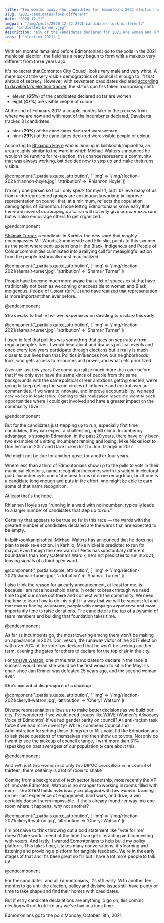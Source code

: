 ```yaml
---
title: "Ten months away, the candidates for Edmonton's 2021 election look very different"
slug: "2021-candidates-look-different"
date: "2020-12-22"
imgpath: "/img/posts/2020-12-22-2021-candidates-look-different/"
img: "candidates-banner.jpg"
description: "65% of the candidates declared for 2021 are women and 47% are BIPOC"
tags: [ "election-2021" ]
---
```


With ten months remaining before Edmontonians go to the polls in the 2021 municipal election, the 
field has already begun to form with a makeup very different from three years ago.

It's no secret that Edmonton City Council looks very male and very white. A mere look at the very visible
demographics of council is enough to lift that shroud of secrecy. However, with seventeen candidates 
declared [according to daveberta's election tracker](http://daveberta.ca/edmonton-election/),
the status quo has taken a surprising shift:

* eleven (**65%**) of the candidates declared so far are women
* eight (**47%**) are visible people of colour

At the end of February 2017, a couple months later in the process from where we are now and with most
of the incumbents declared, Daveberta tracked 31 candidates

* nine (**29%**) of the candidates declared were women
* nine (**29%**) of the candidates declared were visible people of colour

According to [Rhiannon Hoyle](https://www.rhihoyle.ca/) who is running in Ipiihkoohkanipiaohtsi, an area roughly similar to the ward in which Michael Walters announced he
wouldn't be running for re-election, this change represents a community that was always working, but decided now to step up
and make their runs visible.

@component('_partials.quote_attribution', [ 'img' => '/img/election-2021/rhiannon-hoyle.jpg', 'attribution' => 'Rhiannon Hoyle' ])

I’m only one person so I can only speak for myself, but I believe many of us from underrepresented groups are continuously 
working to improve representation on council that, at a minimum, reflects the population demographic of Edmonton. I 
hope letting Edmontonians know early that there are more of us stepping up to run will not only give us more exposure, 
 but will also encourage others to get organized. 

@endcomponent

[Shamair Turner](https://www.shamairturner.com/), a candidate in Karhiio, the new ward that roughly
encompasses Mill Woods, Summerside and Ellerslie, points to this summer as the point where pent-up tensions
in the Black, Indigenous and People of Colour communities culminated into a rallying call for meangingful action from the
people historically most marginalized.

@component('_partials.quote_attribution', [ 'img' => '/img/election-2021/shamair-turner.jpg', 'attribution' => 'Shamair Turner' ])

People have become much more aware that a lot of spaces exist that have traditionally not been as welcoming or accessible to women and Black, Indigenous, People of Colour (BIPOC) and have realized that representation is more important than ever before.

@endcomponent

She speaks to that in her own experience on deciding to declare this early

@component('_partials.quote_attribution', [ 'img' => '/img/election-2021/shamair-turner.jpg', 'attribution' => 'Shamair Turner' ])

I used to feel that politics was something that goes on separately from regular people’s lives. I would hear about and discuss political events and once every few years participate through elections but it really is much closer to our lives than that. Politics influences how our neighborhoods look, who gets access to resources and power, and what gets prioritized.
 
Over the last few years I've come to realize much more than ever before that if we only ever have the same kinds of people from the same backgrounds with the same political career ambitions getting elected, we’re going to keep getting the same circles of influence and control over our communities. If we want to innovate, and improve accountability, we need new voices in leadership. Coming to this realization made me want to seek opportunities where I could get involved and have a greater impact on the community I live in.  

@endcomponent

But for the candidates just stepping up to run, especially first time candidates, they can expect a challenging, uphill climb. 
Incumbency advantage is strong in Edmonton, in the past 20 years, there have only been two
examples of a sitting incumbent running and losing: Mike Nickel lost to Don Iveson in 2007 and Dave Loken lost to Jon Dziadyk in 2017.

We might not be due for another upset for another four years.

Where less than a third of Edmontonians show up to the polls to vote in their municipal elections, name recognition becomes
worth its weight in electoral gold. Incumbency is one of the best forms of name recognition, but if one is a candidate long enough
and puts in the effort, one might be able to earn some of that name recognition. 

At least that's the hope.

Rhiannon Hoyle says "running in a ward with no incumbent typically leads to a larger number of candidates that step up to run."

Certainly that appears to be true so far in this race — the wards with the greatest number of candidates declared are the wards that are expected to be empty.

In Ipiihkoohkanipiaohtsi, Michael Walters has announced that he does not plan to seek re-election. In Karhiio, Mike Nickel
is predicted to run for mayor. Even though the new ward of Metis has substantially different boundaries than Tony Caterina's
Ward 7, he's not predicted to run in 2021, leaving signals of a third open ward.

@component('_partials.quote_attribution', [ 'img' => '/img/election-2021/shamair-turner.jpg', 'attribution' => 'Shamair Turner' ])

I also think the reason for an early announcement, at least for me, is because I am not a household name. In order to break through we need time to get our name out there and connect with the community. We need the time to learn how to do this right in a way that we will be successful and that means finding volunteers, people with campaign experience and most importantly time to raise donations. The candidate is the top of a pyramid of team members and building that foundation takes time. 

@endcomponent

As far as incumbents go, the most towering among them won't be making an appearance in 2021. Don Iveson, the runaway victor
of the 2017 election with over 70% of the vote has declared that he won't be seeking another term, opening the gates for
others to declare for the top chair in the city.

For [Cheryll Watson](https://www.cheryllwatson.ca/), one of the first candidates to declare in the race, a success would mean she would be the first
woman to sit in the Mayor's chair since Jan Reimer was defeated 25 years ago, and the second woman ever.

She's excited at the prospect of a shakeup

@component('_partials.quote_attribution', [ 'img' => '/img/election-2021/cheryll-watson.jpg', 'attribution' => 'Cheryll Watson' ])

Diverse representation allows us to make better decisions as we build our city. I've wondered if we would need groups like WAVE (Women's Advocacy Voice of Edmonton) if we had gender parity on council? An anti-racism task force if we had more diversity? While I commend Council and Administration for setting these things up to fill a void, I'd like Edmontonians to ask these questions of themselves and then show up to vote. Not only do I want to see the makeup of council change, I want more than 31% (speaking on past averages) of our population to care about this.

@endcomponent

And with just two women and only two BIPOC councillors on a council of thirteen, there certainly is a lot of room to shake.

Coming from a background of tech sector leadership, most recently the VP of Innovate Edmonton, Watson is no stranger to working
in rooms filled with men — the STEM fields notoriously are plagued with few women. Leaning on her past experience of engagement,
hard work, and drive, a win certainly doesn't seem impossible. If she's already found her way into one room where it happens, why not another?

@component('_partials.quote_attribution', [ 'img' => '/img/election-2021/cheryll-watson.jpg', 'attribution' => 'Cheryll Watson' ])

I'm not naive to think throwing out a bold statement like "vote for me" doesn't take work. I need all the time I can get interacting and connecting with voters. And lastly, I wanted Edmontonians to help build my policy platform. This takes time, it takes many conversations, it's learning and listening and providing a platform for tangible feedback. We're in the early stages of that and it's been great so far but I have a lot more people to talk to! 

@endcomponent

For the candidates, and all Edmontonians, it's still early. With another ten months to go until the election, policy and divisive issues
still have plenty of time to take shape and find their homes with candidates.

But if early candidate declarations are anything to go on, this coming election will not look like any we've had in a long time.

Edmontonians go to the polls Monday, October 18th, 2021.
